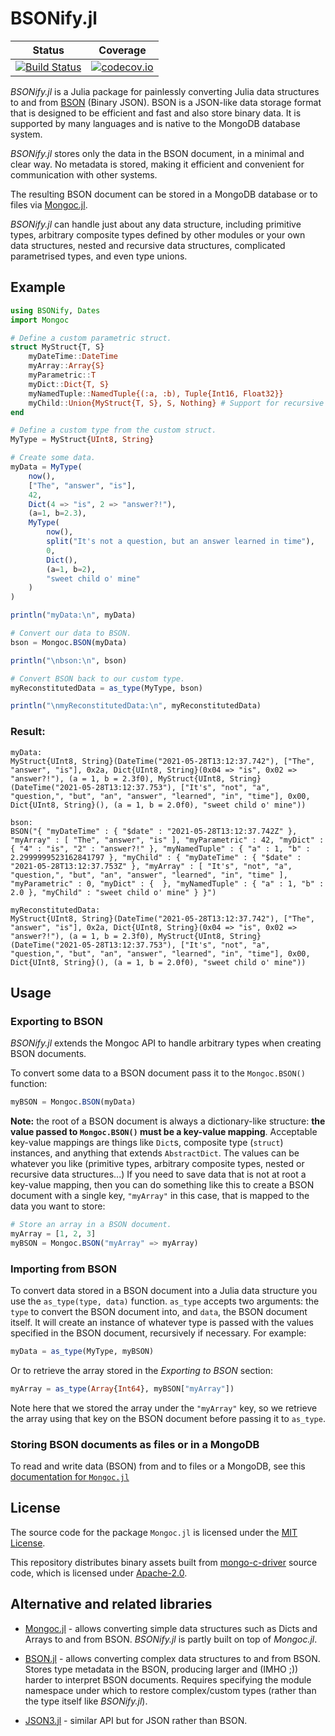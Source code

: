 # BSONify.jl

| Status | Coverage |
| :----: | :----: |
| [![Build Status](https://travis-ci.com/OliverColeman/BSONify.jl.svg?branch=master)](https://travis-ci.com/OliverColeman/BSONify.jl) | [![codecov.io](http://codecov.io/github/OliverColeman/BSONify.jl/coverage.svg?branch=master)](http://codecov.io/github/OliverColeman/BSONify.jl?branch=master) |

*BSONify.jl* is a Julia package for painlessly converting Julia data structures to and from [BSON](http://bsonspec.org/) (Binary JSON). BSON is a JSON-like data storage format that is designed to be efficient and fast and also store binary data. It is supported by many languages and is native to the MongoDB database system.

*BSONify.jl* stores only the data in the BSON document, in a minimal and clear way. No metadata is stored, making it efficient and convenient for communication with other systems.

The resulting BSON document can be stored in a MongoDB database or to files via [Mongoc.jl](https://github.com/felipenoris/Mongoc.jl).

*BSONify.jl* can handle just about any data structure, including primitive types, arbitrary composite types defined by other modules or your own data structures, nested and recursive data structures, complicated parametrised types, and even type unions.


## Example

```julia
using BSONify, Dates
import Mongoc

# Define a custom parametric struct.
struct MyStruct{T, S}
    myDateTime::DateTime
    myArray::Array{S}
    myParametric::T
    myDict::Dict{T, S}
    myNamedTuple::NamedTuple{(:a, :b), Tuple{Int16, Float32}}
    myChild::Union{MyStruct{T, S}, S, Nothing} # Support for recursive structures and type unions.
end

# Define a custom type from the custom struct.
MyType = MyStruct{UInt8, String}

# Create some data.
myData = MyType(
    now(),
    ["The", "answer", "is"],
    42,
    Dict(4 => "is", 2 => "answer?!"),
    (a=1, b=2.3),
    MyType(
        now(),
        split("It's not a question, but an answer learned in time"),
        0,
        Dict(),
        (a=1, b=2),
        "sweet child o' mine"
    )
)

println("myData:\n", myData)

# Convert our data to BSON.
bson = Mongoc.BSON(myData)

println("\nbson:\n", bson)

# Convert BSON back to our custom type.
myReconstitutedData = as_type(MyType, bson)

println("\nmyReconstitutedData:\n", myReconstitutedData)
```

### Result:
```
myData:
MyStruct{UInt8, String}(DateTime("2021-05-28T13:12:37.742"), ["The", "answer", "is"], 0x2a, Dict{UInt8, String}(0x04 => "is", 0x02 => "answer?!"), (a = 1, b = 2.3f0), MyStruct{UInt8, String}(DateTime("2021-05-28T13:12:37.753"), ["It's", "not", "a", "question,", "but", "an", "answer", "learned", "in", "time"], 0x00, Dict{UInt8, String}(), (a = 1, b = 2.0f0), "sweet child o' mine"))

bson:
BSON("{ "myDateTime" : { "$date" : "2021-05-28T13:12:37.742Z" }, "myArray" : [ "The", "answer", "is" ], "myParametric" : 42, "myDict" : { "4" : "is", "2" : "answer?!" }, "myNamedTuple" : { "a" : 1, "b" : 2.2999999523162841797 }, "myChild" : { "myDateTime" : { "$date" : "2021-05-28T13:12:37.753Z" }, "myArray" : [ "It's", "not", "a", "question,", "but", "an", "answer", "learned", "in", "time" ], "myParametric" : 0, "myDict" : {  }, "myNamedTuple" : { "a" : 1, "b" : 2.0 }, "myChild" : "sweet child o' mine" } }")

myReconstitutedData:
MyStruct{UInt8, String}(DateTime("2021-05-28T13:12:37.742"), ["The", "answer", "is"], 0x2a, Dict{UInt8, String}(0x04 => "is", 0x02 => "answer?!"), (a = 1, b = 2.3f0), MyStruct{UInt8, String}(DateTime("2021-05-28T13:12:37.753"), ["It's", "not", "a", "question,", "but", "an", "answer", "learned", "in", "time"], 0x00, Dict{UInt8, String}(), (a = 1, b = 2.0f0), "sweet child o' mine"))
```


## Usage

### Exporting to BSON
*BSONify.jl* extends the Mongoc API to handle arbitrary types when creating BSON documents.

To convert some data to a BSON document pass it to the `Mongoc.BSON()` function:
```julia
myBSON = Mongoc.BSON(myData)
```

**Note:** the root of a BSON document is always a dictionary-like structure: **the value passed to `Mongoc.BSON()` must be a key-value mapping**. Acceptable key-value mappings are things like `Dict`s, composite type (`struct`) instances, and anything that extends `AbstractDict`. The values can be whatever you like (primitive types, arbitrary composite types, nested or recursive data structures...) If you need to save data that is not at root a key-value mapping, then you can do something like this to create a BSON document with a single key, `"myArray"` in this case, that is mapped to the data you want to store:
```julia
# Store an array in a BSON document.
myArray = [1, 2, 3]
myBSON = Mongoc.BSON("myArray" => myArray)
```

### Importing from BSON
To convert data stored in a BSON document into a Julia data structure you use the `as_type(type, data)` function. `as_type` accepts two arguments: the `type` to convert the BSON document into, and `data`, the BSON document itself. It will create an instance of whatever type is passed with the values specified in the BSON document, recursively if necessary. For example:
```julia
myData = as_type(MyType, myBSON)
```
Or to retrieve the array stored in the *Exporting to BSON* section:
```julia
myArray = as_type(Array{Int64}, myBSON["myArray"])
```
Note here that we stored the array under the `"myArray"` key, so we retrieve the array using that key on the BSON document before passing it to `as_type`.

### Storing BSON documents as files or in a MongoDB
To read and write data (BSON) from and to files or a MongoDB, see this [documentation for `Mongoc.jl`](https://felipenoris.github.io/Mongoc.jl/stable/tutorial/#Read/Write-BSON-documents-from/to-IO-Stream-1)


## License

The source code for the package `Mongoc.jl` is licensed under the [MIT License](https://github.com/felipenoris/Mongoc.jl/blob/master/LICENSE).

This repository distributes binary assets built from [mongo-c-driver](https://github.com/mongodb/mongo-c-driver) source code,
which is licensed under [Apache-2.0](https://github.com/mongodb/mongo-c-driver/blob/master/COPYING).


## Alternative and related libraries

* [Mongoc.jl](https://github.com/felipenoris/Mongoc.jl) -
allows converting simple data structures such as Dicts and Arrays to and from BSON. *BSONify.jl* is partly built on top of *Mongoc.jl*.

* [BSON.jl](https://github.com/JuliaIO/BSON.jl) - allows converting complex data structures to and from BSON. Stores type metadata in the BSON, producing larger and (IMHO ;)) harder to interpret BSON documents. Requires specifying the module namespace under which to restore complex/custom types (rather than the type itself like *BSONify.jl*).

* [JSON3.jl](https://github.com/quinnj/JSON3.jl) - similar API but for JSON rather than BSON.
